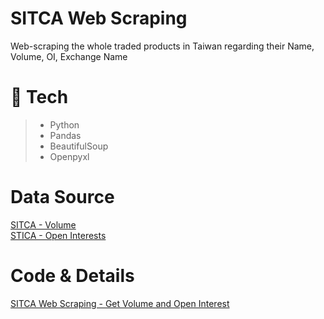 # SITCA Web Scraping
Web-scraping the whole traded products in Taiwan regarding their Name, Volume, OI, Exchange Name

# 🚩 Tech
>- Python
>- Pandas
>- BeautifulSoup
>- Openpyxl

# Data Source
[SITCA - Volume](https://www.sitca.org.tw/ROC/Industry/IN2610.aspx?pid=IN22603_03) <br>
[STICA - Open Interests](https://www.sitca.org.tw/ROC/Industry/IN2608.aspx?pid=IN22603_01)

# Code & Details
[SITCA Web Scraping - Get Volume and Open Interest](https://nbviewer.jupyter.org/gist/nyeongna/36bbba3da3007547e921015227e50185)
